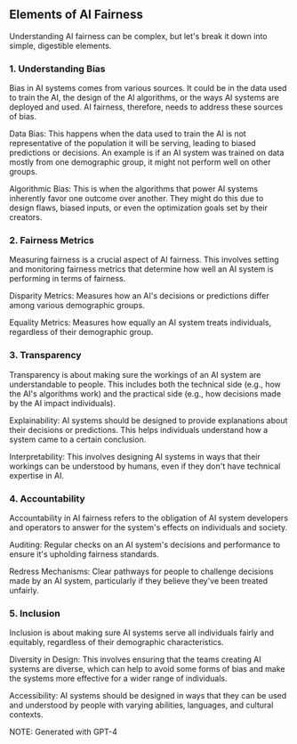 ## Elements of AI Fairness
Understanding AI fairness can be complex, but let's break it down into simple, digestible elements.

### 1. Understanding Bias
Bias in AI systems comes from various sources. It could be in the data used to train the AI, the design of the AI algorithms, or the ways AI systems are deployed and used. AI fairness, therefore, needs to address these sources of bias.

Data Bias: This happens when the data used to train the AI is not representative of the population it will be serving, leading to biased predictions or decisions. An example is if an AI system was trained on data mostly from one demographic group, it might not perform well on other groups.

Algorithmic Bias: This is when the algorithms that power AI systems inherently favor one outcome over another. They might do this due to design flaws, biased inputs, or even the optimization goals set by their creators.

### 2. Fairness Metrics
Measuring fairness is a crucial aspect of AI fairness. This involves setting and monitoring fairness metrics that determine how well an AI system is performing in terms of fairness.

Disparity Metrics: Measures how an AI's decisions or predictions differ among various demographic groups.

Equality Metrics: Measures how equally an AI system treats individuals, regardless of their demographic group.

### 3. Transparency
Transparency is about making sure the workings of an AI system are understandable to people. This includes both the technical side (e.g., how the AI's algorithms work) and the practical side (e.g., how decisions made by the AI impact individuals).

Explainability: AI systems should be designed to provide explanations about their decisions or predictions. This helps individuals understand how a system came to a certain conclusion.

Interpretability: This involves designing AI systems in ways that their workings can be understood by humans, even if they don't have technical expertise in AI.

### 4. Accountability
Accountability in AI fairness refers to the obligation of AI system developers and operators to answer for the system's effects on individuals and society.

Auditing: Regular checks on an AI system's decisions and performance to ensure it's upholding fairness standards.

Redress Mechanisms: Clear pathways for people to challenge decisions made by an AI system, particularly if they believe they've been treated unfairly.

### 5. Inclusion
Inclusion is about making sure AI systems serve all individuals fairly and equitably, regardless of their demographic characteristics.

Diversity in Design: This involves ensuring that the teams creating AI systems are diverse, which can help to avoid some forms of bias and make the systems more effective for a wider range of individuals.

Accessibility: AI systems should be designed in ways that they can be used and understood by people with varying abilities, languages, and cultural contexts.


NOTE: Generated with GPT-4